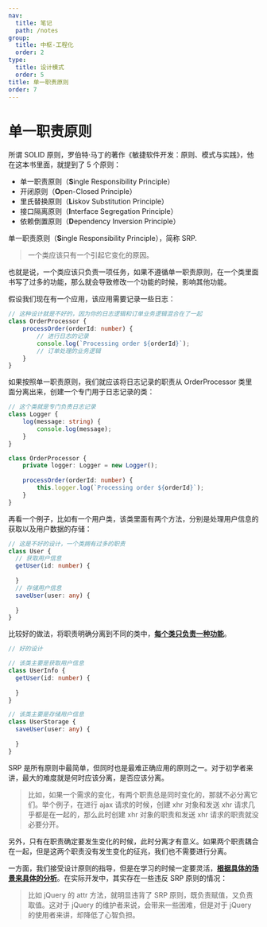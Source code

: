 ```yaml
---
nav:
  title: 笔记
  path: /notes
group:
  title: 中枢-工程化
  order: 2
type:
  title: 设计模式
  order: 5
title: 单一职责原则
order: 7
---
```


# 单一职责原则

所谓 SOLID 原则，罗伯特·马丁的著作《敏捷软件开发：原则、模式与实践》，他在这本书里面，就提到了 5 个原则：

- 单一职责原则（**S**ingle Responsibility Principle）
- 开闭原则（**O**pen-Closed Principle）
- 里氏替换原则（**L**iskov Substitution Principle）
- 接口隔离原则（**I**nterface Segregation Principle）
- 依赖倒置原则（**D**ependency Inversion Principle）



单一职责原则（**S**ingle Responsibility Principle），简称 SRP.

> 一个类应该只有一个引起它变化的原因。

也就是说，一个类应该只负责一项任务，如果不遵循单一职责原则，在一个类里面书写了过多的功能，那么就会导致修改一个功能的时候，影响其他功能。

假设我们现在有一个应用，该应用需要记录一些日志：

```ts
// 这种设计就是不好的，因为你的日志逻辑和订单业务逻辑混合在了一起
class OrderProcessor {
    processOrder(orderId: number) {
      	// 进行日志的记录
        console.log(`Processing order ${orderId}`); 
      	// 订单处理的业务逻辑
    }
}
```

如果按照单一职责原则，我们就应该将日志记录的职责从 OrderProcessor 类里面分离出来，创建一个专门用于日志记录的类：

```ts
// 这个类就是专门负责日志记录
class Logger {
    log(message: string) {
        console.log(message); 
    }
}

class OrderProcessor {
    private logger: Logger = new Logger();
    
    processOrder(orderId: number) {
        this.logger.log(`Processing order ${orderId}`);
    }
}
```

再看一个例子，比如有一个用户类，该类里面有两个方法，分别是处理用户信息的获取以及用户数据的存储：

```ts
// 这是不好的设计，一个类拥有过多的职责
class User {
  // 获取用户信息
  getUser(id: number) {
      
  }
  // 存储用户信息
  saveUser(user: any) {
      
  }
}
```

比较好的做法，将职责明确分离到不同的类中，**<u>每个类只负责一种功能</u>**。

```ts
// 好的设计

// 该类主要是获取用户信息
class UserInfo {
  getUser(id: number) {
     
  }
}

// 该类主要是存储用户信息
class UserStorage {
  saveUser(user: any) {
     
  }
}
```



SRP 是所有原则中最简单，但同时也是最难正确应用的原则之一。对于初学者来讲，最大的难度就是何时应该分离，是否应该分离。

>比如，如果一个需求的变化，有两个职责总是同时变化的，那就不必分离它们。举个例子，在进行 ajax 请求的时候，创建 xhr 对象和发送 xhr 请求几乎都是在一起的，那么此时创建 xhr 对象的职责和发送 xhr 请求的职责就没必要分开。

另外，只有在职责确定要发生变化的时候，此时分离才有意义。如果两个职责耦合在一起，但是这两个职责没有发生变化的征兆，我们也不需要进行分离。

一方面，我们接受设计原则的指导，但是在学习的时候一定要灵活，**<u>根据具体的场景来具体的分析</u>**。在实际开发中，其实存在一些违反 SRP 原则的情况：

>比如 jQuery 的 attr 方法，就明显违背了 SRP 原则，既负责赋值，又负责取值。这对于 jQuery 的维护者来说，会带来一些困难，但是对于 jQuery 的使用者来讲，却降低了心智负担。
